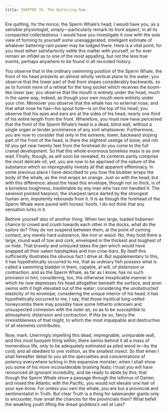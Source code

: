 ```yaml
---
title: CHAPTER 76. The Battering-Ram.
---
```


Ere quitting, for the nonce, the Sperm Whale’s head, I would have you, as a sensible physiologist, simply—particularly remark its front aspect, in all its compacted collectedness. I would have you investigate it now with the sole view of forming to yourself some unexaggerated, intelligent estimate of whatever battering-ram power may be lodged there. Here is a vital point; for you must either satisfactorily settle this matter with yourself, or for ever remain an infidel as to one of the most appalling, but not the less true events, perhaps anywhere to be found in all recorded history.

You observe that in the ordinary swimming position of the Sperm Whale, the front of his head presents an almost wholly vertical plane to the water; you observe that the lower part of that front slopes considerably backwards, so as to furnish more of a retreat for the long socket which receives the boom-like lower jaw; you observe that the mouth is entirely under the head, much in the same way, indeed, as though your own mouth were entirely under your chin. Moreover you observe that the whale has no external nose; and that what nose he has—his spout hole—is on the top of his head; you observe that his eyes and ears are at the sides of his head, nearly one third of his entire length from the front. Wherefore, you must now have perceived that the front of the Sperm Whale’s head is a dead, blind wall, without a single organ or tender prominence of any sort whatsoever. Furthermore, you are now to consider that only in the extreme, lower, backward sloping part of the front of the head, is there the slightest vestige of bone; and not till you get near twenty feet from the forehead do you come to the full cranial development. So that this whole enormous boneless mass is as one wad. Finally, though, as will soon be revealed, its contents partly comprise the most delicate oil; yet, you are now to be apprised of the nature of the substance which so impregnably invests all that apparent effeminacy. In some previous place I have described to you how the blubber wraps the body of the whale, as the rind wraps an orange. Just so with the head; but with this difference: about the head this envelope, though not so thick, is of a boneless toughness, inestimable by any man who has not handled it. The severest pointed harpoon, the sharpest lance darted by the strongest human arm, impotently rebounds from it. It is as though the forehead of the Sperm Whale were paved with horses’ hoofs. I do not think that any sensation lurks in it.

Bethink yourself also of another thing. When two large, loaded Indiamen chance to crowd and crush towards each other in the docks, what do the sailors do? They do not suspend between them, at the point of coming contact, any merely hard substance, like iron or wood. No, they hold there a large, round wad of tow and cork, enveloped in the thickest and toughest of ox-hide. That bravely and uninjured takes the jam which would have snapped all their oaken handspikes and iron crow-bars. By itself this sufficiently illustrates the obvious fact I drive at. But supplementary to this, it has hypothetically occurred to me, that as ordinary fish possess what is called a swimming bladder in them, capable, at will, of distension or contraction; and as the Sperm Whale, as far as I know, has no such provision in him; considering, too, the otherwise inexplicable manner in which he now depresses his head altogether beneath the surface, and anon swims with it high elevated out of the water; considering the unobstructed elasticity of its envelope; considering the unique interior of his head; it has hypothetically occurred to me, I say, that those mystical lung-celled honeycombs there may possibly have some hitherto unknown and unsuspected connexion with the outer air, so as to be susceptible to atmospheric distension and contraction. If this be so, fancy the irresistibleness of that might, to which the most impalpable and destructive of all elements contributes.

Now, mark. Unerringly impelling this dead, impregnable, uninjurable wall, and this most buoyant thing within; there swims behind it all a mass of tremendous life, only to be adequately estimated as piled wood is—by the cord; and all obedient to one volition, as the smallest insect. So that when I shall hereafter detail to you all the specialities and concentrations of potency everywhere lurking in this expansive monster; when I shall show you some of his more inconsiderable braining feats; I trust you will have renounced all ignorant incredulity, and be ready to abide by this; that though the Sperm Whale stove a passage through the Isthmus of Darien, and mixed the Atlantic with the Pacific, you would not elevate one hair of your eye-brow. For unless you own the whale, you are but a provincial and sentimentalist in Truth. But clear Truth is a thing for salamander giants only to encounter; how small the chances for the provincials then? What befell the weakling youth lifting the dread goddess’s veil at Lais?